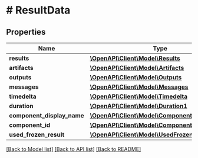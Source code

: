 # # ResultData

## Properties

Name | Type | Description | Notes
------------ | ------------- | ------------- | -------------
**results** | [**\OpenAPI\Client\Model\Results**](Results.md) |  | [optional]
**artifacts** | [**\OpenAPI\Client\Model\Artifacts**](Artifacts.md) |  | [optional]
**outputs** | [**\OpenAPI\Client\Model\Outputs**](Outputs.md) |  | [optional]
**messages** | [**\OpenAPI\Client\Model\Messages**](Messages.md) |  | [optional]
**timedelta** | [**\OpenAPI\Client\Model\Timedelta**](Timedelta.md) |  | [optional]
**duration** | [**\OpenAPI\Client\Model\Duration1**](Duration1.md) |  | [optional]
**component_display_name** | [**\OpenAPI\Client\Model\ComponentDisplayName**](ComponentDisplayName.md) |  | [optional]
**component_id** | [**\OpenAPI\Client\Model\ComponentId**](ComponentId.md) |  | [optional]
**used_frozen_result** | [**\OpenAPI\Client\Model\UsedFrozenResult**](UsedFrozenResult.md) |  | [optional]

[[Back to Model list]](../../README.md#models) [[Back to API list]](../../README.md#endpoints) [[Back to README]](../../README.md)
